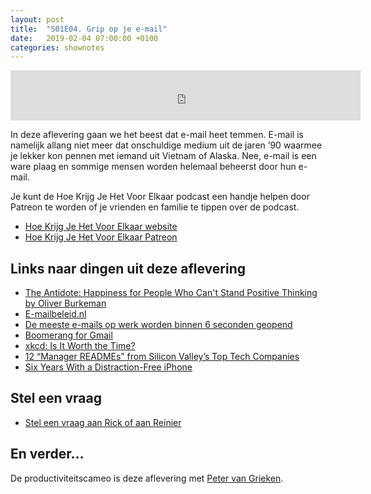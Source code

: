 ```yaml
---
layout: post
title:  "S01E04. Grip op je e-mail"
date:   2019-02-04 07:00:00 +0100
categories: shownotes
---
```


<iframe width="560" height="80" scrolling="no" frameborder="no" src="https://fireside.fm/s/R68v5wVn+mSyEEa0R/iframe"></iframe>

In deze aflevering gaan we het beest dat e-mail heet temmen. E-mail is namelijk allang niet meer dat onschuldige medium uit de jaren ’90 waarmee je lekker kon pennen met iemand uit Vietnam of Alaska. Nee, e-mail is een ware plaag en sommige mensen worden helemaal beheerst door hun e-mail.

Je kunt de Hoe Krijg Je Het Voor Elkaar podcast een handje helpen door Patreon te worden of je vrienden en familie te tippen over de podcast.

- [Hoe Krijg Je Het Voor Elkaar website](https://hoekrijgjehetvoorelkaar.nl)
- [Hoe Krijg Je Het Voor Elkaar Patreon](http://patreon.com/reinier)

## Links naar dingen uit deze aflevering

- [The Antidote: Happiness for People Who Can't Stand Positive Thinking by Oliver Burkeman](https://www.goodreads.com/book/show/13721709-the-antidote)
- [E-mailbeleid.nl](https://e-mailbeleid.nl/)
- [De meeste e-mails op werk worden binnen 6 seconden geopend](https://www.businessinsider.nl/work-login-emails-affects-productivity-2017-3/)
- [Boomerang for Gmail](https://www.boomeranggmail.com/)
- [xkcd: Is It Worth the Time?](https://xkcd.com/1205/)
- [12 “Manager READMEs” from Silicon Valley’s Top Tech Companies](https://hackernoon.com/12-manager-readmes-from-silicon-valleys-top-tech-companies-26588a660afe)
- [Six Years With a Distraction-Free iPhone](https://medium.com/s/story/six-years-with-a-distraction-free-iphone-8cf5eb4f97e3)

## Stel een vraag

- [Stel een vraag aan Rick of aan Reinier](https://hoekrijgjehetvoorelkaar.nl/stel-een-vraag/)

## En verder…

De productiviteitscameo is deze aflevering met [Peter van Grieken](https://twitter.com/petervangrieken).
